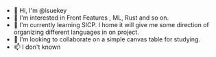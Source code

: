 - 👋 Hi, I'm @isuekey
- 👀 I'm interested in Front Features , ML, Rust and so on.
- 🌱 I'm currently learning SICP. I home it will give me some direction of organizing different languages in on project.
- 💞️ I'm looking to collaborate on a simple canvas table for studying.
- 📫 I don't known

<!---
isuekey/isuekey is a ✨ special ✨ repository because its `README.md` (this file) appears on your GitHub profile.
You can click the Preview link to take a look at your changes.
--->
